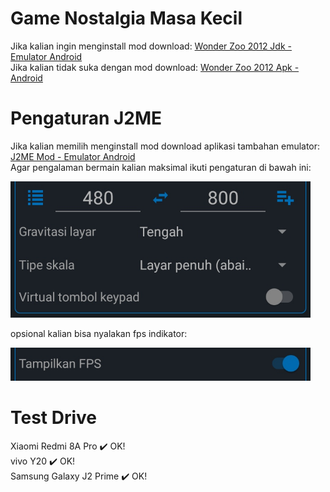 # Game Nostalgia Masa Kecil
Jika kalian ingin menginstall mod download: [Wonder Zoo 2012 Jdk - Emulator Android](https://github.com/cilegordev/Wonder-Zoo-Mod/releases/download/1.0.0/Wonder-Zoo-Mod.jar) <br/>
Jika kalian tidak suka dengan mod download: [Wonder Zoo 2012 Apk - Android](https://github.com/cilegordev/Wonder-Zoo-Mod/releases/download/1.0.0/Wonder-Zoo.apk)

# Pengaturan J2ME
Jika kalian memilih menginstall mod download aplikasi tambahan emulator: [J2ME Mod - Emulator Android](https://github.com/cilegordev/Wonder-Zoo-Mod/releases/download/1.0.0/Wonder-Zoo.apk)<br/>
Agar pengalaman bermain kalian maksimal ikuti pengaturan di bawah ini: 

<img src="https://github.com/cilegordev/Wonder-Zoo-Mod/blob/9e402785a5df4cb82e6a2045a270e7c444e81b94/image/setting1.png" width="480"/> 

opsional kalian bisa nyalakan fps indikator:

<img src="https://github.com/cilegordev/Wonder-Zoo-Mod/blob/9e402785a5df4cb82e6a2045a270e7c444e81b94/image/setting2.png" width="480"/> 

# Test Drive
Xiaomi Redmi 8A Pro ✔️ OK! <br/>
vivo Y20 ✔️ OK! <br/>
Samsung Galaxy J2 Prime ✔️ OK! <br/>
